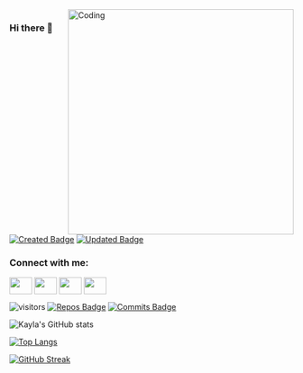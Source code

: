 <img align="right" alt="Coding" width="400" src="https://github.com/KaylaJKLab/KaylaJKLab/blob/main/assets/Asset%201.png">


  ### Hi there 👋
[![Created Badge](https://badges.pufler.dev/created/puf17640/git-badges)](https://badges.pufler.dev)
[![Updated Badge](https://badges.pufler.dev/updated/puf17640/git-badges)](https://badges.pufler.dev)

<h3 align="left">Connect with me:</h3>
<p align="left">
<a href="your link" target="blank"><img align="center" src="https://cdn.jsdelivr.net/npm/simple-icons@3.0.1/icons/twitter.svg" alt="" height="30" width="40" /></a>
<a href="your link" target="blank"><img align="center" src="https://cdn.jsdelivr.net/npm/simple-icons@3.0.1/icons/linkedin.svg" alt="" height="30" width="40" /></a>
<a href="your link" target="blank"><img align="center" src="https://cdn.jsdelivr.net/npm/simple-icons@3.0.1/icons/instagram.svg" alt="" height="30" width="40" /></a>
<a href="your link" target="blank"><img align="center" src="https://cdn.jsdelivr.net/npm/simple-icons@3.0.1/icons/youtube.svg" alt="" height="30" width="40" /></a>
</p>

![visitors](https://visitor-badge.glitch.me/badge?page_id=page.id&left_color=green&right_color=red)
[![Repos Badge](https://badges.pufler.dev/repos/puf17640)](https://badges.pufler.dev)
[![Commits Badge](https://badges.pufler.dev/commits/monthly/puf17640)](https://badges.pufler.dev)

<!--
**KaylaJKLab/KaylaJKLab** is a ✨ _special_ ✨ repository because its `README.md` (this file) appears on your GitHub profile.


Here are some ideas to get you started:

- 🔭 I’m currently working on ...
- 🌱 I’m currently learning ...
- 👯 I’m looking to collaborate on ...
- 🤔 I’m looking for help with ...
- 💬 Ask me about ...
- 📫 How to reach me: ...
- 😄 Pronouns: ...
- ⚡ Fun fact: ...
-->

![Kayla's GitHub stats](https://github-readme-stats.vercel.app/api?username=kaylajklab&show_icons=true&theme=radical)

[![Top Langs](https://github-readme-stats.vercel.app/api/top-langs/?username=kaylajklab&langs_count=8)](https://github.com/kaylajklab/github-readme-stats&show_icons=true&theme=radical)

[![GitHub Streak](http://github-readme-streak-stats.kaylajklab.com?user=)](https://git.io/streak-stats&show_icons=true&theme=radical)
